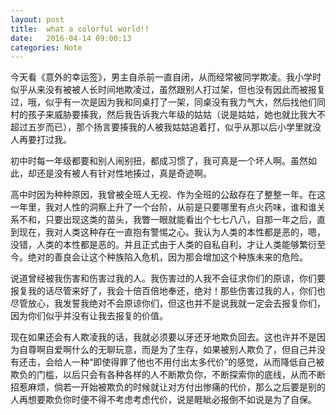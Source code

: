 ```yaml
---
layout: post
title:  what a colorful world!!
date:   2016-04-14 09:00:13
categories: Note
---
```

今天看《意外的幸运签》，男主自杀前一直自闭，从而经常被同学欺凌。我小学时似乎从来没有被被人长时间地欺凌过，虽然跟别人打过架，但也没有因此而被报复过，哦，似乎有一次是因为我和同桌打了一架，同桌没有我力气大，然后找他们同村的孩子来威胁要揍我，然后我告诉我六年级的姑姑（说是姑姑，她也就比我大不超过五岁而已），那个扬言要揍我的人被我姑姑追着打，似乎从那以后小学里就没人再要打过我。

初中时每一年级都要和别人闹别扭，都成习惯了，我可真是一个坏人啊。虽然如此，却还是没有被人有针对性地揍过，真是奇迹啊。

高中时因为种种原因，我曾被全班人无视、作为全班的公敌存在了整整一年。在这一年里，我对人性的洞察上升了一个台阶，从前是只要哪里有点火药味，谁和谁关系不和，只要出现这类的苗头，我瞥一眼就能看出个七七八八，自那一年之后，直到现在，我对人类这种存在一直抱有警惕之心。我认为人类的本性都是恶的，嗯，没错，人类的本性都是恶的。并且正式由于人类的自私自利，才让人类能够繁衍至今。绝对的善良会让这个种族陷入危机，因为那会增加这个种族未来的危险。

说道曾经被我伤害和伤害过我的人。我伤害过的人我不会征求你们的原谅，你们要报复我的话尽管来好了，我会十倍百倍地奉还，绝对！那些伤害过我的人，你们也尽管放心，我发誓我绝对不会原谅你们，但这也并不是说我就一定会去报复你们，因为你们似乎并没有让我去报复的价值。

现在如果还会有人欺凌我的话，我就必须要以牙还牙地欺负回去。这也许并不是因为自尊啊自爱啊什么的无聊玩意，而是为了生存，如果被别人欺负了，但自己并没有还击，会给人一种“即使得罪了他也不用付出太多代价”的感觉，从而降低自己被欺负的门槛，以后只会有各种各样的人不断欺负你，不断探索你的底线，从而不断招惹麻烦，倘若一开始被欺负的时候就让对方付出惨痛的代价，那么之后要是别的人再想要欺负你时便不得不考虑考虑代价，说是睚眦必报倒不如说是为了自保。

